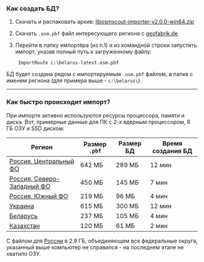 ### **Как создать БД?**

1. Скачать и распаковать архив: [libosmscout-importer-v2.0.0-win64.zip](https://github.com/zedxxx/libosmscout-route/releases/download/v2.0.0/libosmscout-importer-v2.0.0-win64.zip)
2. Скачать `.osm.pbf` файл интересующего региона с [geofabrik.de](https://download.geofabrik.de/)
3. Перейти в папку импортёра (из п.1) и из командной строки запустить импорт, указав полный путь к загруженному файлу:

        ImportRoute c:\belarus-latest.osm.pbf

 БД будет создана рядом с импортируемым `.osm.pbf` файлом, в папке с именем региона (для примера выше - `c:\belarus\`).

---

### **Как быстро происходит импорт?**

При импорте активно используются ресурсы процессора, памяти и диска.
Вот, примерные данные для ПК с 2-х ядерным процессором, 8 ГБ ОЗУ и SSD диском:

 Регион | Размер `.pbf` | Размер БД | Время создания БД
 -------| --------------------- | ------------- | ----------------------
 [Россия, Центральный ФО](https://download.geofabrik.de/russia/central-fed-district.html)| 642 МБ | 289 МБ | 12 мин 
 [Россия, Северо-Западный ФО](https://download.geofabrik.de/russia/northwestern-fed-district.html)| 450 МБ | 145 МБ | 7 мин
 [Россия, Южный ФО](https://download.geofabrik.de/russia/south-fed-district.html)| 219 МБ | 96 МБ | 4 мин
 [Украина](https://download.geofabrik.de/europe/ukraine.html)| 615 МБ | 300 МБ | 12 мин
 [Беларусь](https://download.geofabrik.de/europe/belarus.html) | 237 МБ | 105 МБ | 4 мин
 [Казахстан](https://download.geofabrik.de/asia/kazakhstan.html) | 120 МБ | 61 МБ | 2 мин

С файлом для [России](https://download.geofabrik.de/russia.html) в 2.9 ГБ, объединяющем все федеральные округа, указанный выше компьютер не справился - на последнем этапе не хватило ОЗУ.
 
